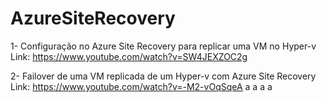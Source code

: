 # AzureSiteRecovery

1- Configuração no Azure Site Recovery para replicar uma VM no Hyper-v
Link: https://www.youtube.com/watch?v=SW4JEXZOC2g


2- Failover de uma VM replicada de um Hyper-v com Azure Site Recovery
Link: https://www.youtube.com/watch?v=-M2-vOqSqeA
a
a
a
a

